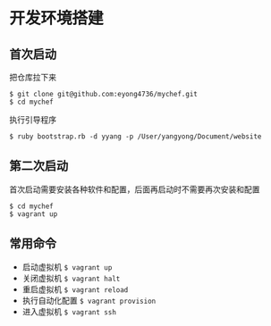 # 开发环境搭建

## 首次启动
把仓库拉下来

```
$ git clone git@github.com:eyong4736/mychef.git
$ cd mychef
```

执行引导程序

```
$ ruby bootstrap.rb -d yyang -p /User/yangyong/Document/website
```

## 第二次启动
首次启动需要安装各种软件和配置，后面再启动时不需要再次安装和配置

```
$ cd mychef
$ vagrant up
```

## 常用命令
* 启动虚拟机
`$ vagrant up`
* 关闭虚拟机
`$ vagrant halt`
* 重启虚拟机
`$ vagrant reload`
* 执行自动化配置
`$ vagrant provision`
* 进入虚拟机
`$ vagrant ssh`
